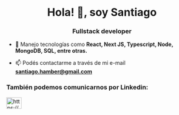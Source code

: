 <h1 align="center">Hola! 👋, soy Santiago</h1>
<h3 align="center">Fullstack developer</h3>

- 🌱 Manejo tecnologías como **React, Next JS, Typescript, Node, MongoDB, SQL, entre otras.**

- 📫 Podés contactarme a través de mi e-mail **santiago.hamber@gmail.com**

<h3 align="left">También podemos comunicarnos por Linkedin:</h3>
<p align="left">

<a href="https://linkedin.com/in/https://www.linkedin.com/in/santiago-hamber-526b78205" target="blank"><img align="center" src="https://raw.githubusercontent.com/rahuldkjain/github-profile-readme-generator/master/src/images/icons/Social/linked-in-alt.svg" alt="https://www.linkedin.com/in/santiago-hamber-526b78205" height="30" width="40" /></a>
</p>
